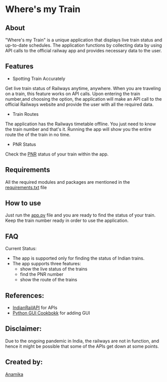 # Where's my Train

## About

"Where's my Train" is a unique application that displays live train status and up-to-date schedules. The application functions by collecting data by using API calls to the official railway app and provides necessary data to the user.

## Features

* Spotting Train Accurately

Get live train status of Railways anytime, anywhere. When you are traveling on a train, this feature works on API calls. Upon entering the train number,and choosing the option, the application will make an API call to the official Railways website and provide the user with all the required data.

* Train Routes

The application has the Railways timetable offline. You just need to know the train number and that's  it. Running the app will show you the entire route the of the train in no time.

* PNR Status

Check the [PNR](https://erail.in/blog/what-is-pnr-number-in-indian-railway/42) status of your train within the app.

## Requirements

All the required modules and packages are mentioned in the [requirements.txt](requirements.txt) file

## How to use

Just run the [app.py](app.py) file and you are ready to find the status of your train. Keep the train number ready in order to use the application.

## FAQ

Current Status:

- The app is supported only for finding the status of Indian trains.
- The app supports three features:
  - show the live status of the trains
  - find the PNR number
  - show the route of the trains

## References:

- [IndianRailAPI](https://indianrailapi.com/api-collection) for APIs
- [Python GUI Cookbokk](https://pysimplegui.readthedocs.io/en/latest/cookbook/) for adding GUI

## Disclaimer:

Due to the ongoing pandemic in India, the railways are not in function, and hence it might be possible that some of the APIs get down at some points.

## Created by:

[Anamika](https://github.com/noviicee)
